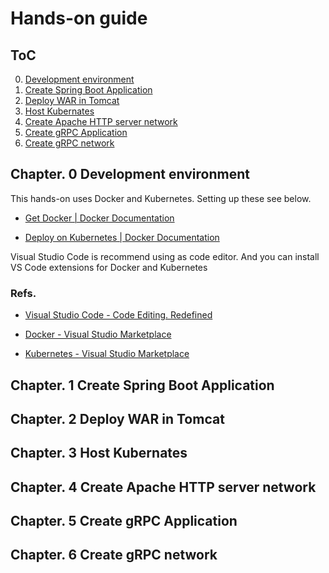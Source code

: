 # Hands-on guide

## ToC

0. [Development environment](#chapt0)
1. [Create Spring Boot Application](#chapt1)
2. [Deploy WAR in Tomcat](#chapt2)
3. [Host Kubernates](#chapt3)
4. [Create Apache HTTP server network](#chapt4)
5. [Create gRPC Application](#chapt5)
6. [Create gRPC network](#chapt6)

## Chapter. 0 Development environment <a name="chapt0"></a>

This hands-on uses Docker and Kubernetes. Setting up these see below.

- [Get Docker | Docker Documentation](https://docs.docker.com/get-docker/)

- [Deploy on Kubernetes | Docker Documentation](https://docs.docker.com/desktop/kubernetes/)

Visual Studio Code is recommend using as code editor. And you can install VS Code extensions for Docker and Kubernetes

### Refs.

- [Visual Studio Code - Code Editing. Redefined](https://code.visualstudio.com/)

- [Docker - Visual Studio Marketplace](https://marketplace.visualstudio.com/items?itemName=ms-azuretools.vscode-docker)

- [Kubernetes - Visual Studio Marketplace](https://marketplace.visualstudio.com/items?itemName=ms-kubernetes-tools.vscode-kubernetes-tools)

## Chapter. 1 Create Spring Boot Application <a name="chapt1"></a>



## Chapter. 2 Deploy WAR in Tomcat <a name="chapt2"></a>



## Chapter. 3 Host Kubernates <a name="chapt3"></a>



## Chapter. 4 Create Apache HTTP server network <a name="chapt4"></a>



## Chapter. 5 Create gRPC Application <a name="chapt5"></a>



## Chapter. 6 Create gRPC network <a name="chapt6"></a>

